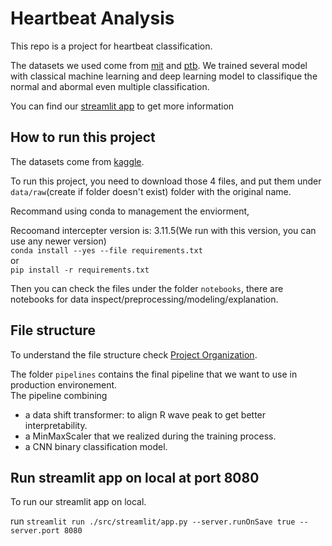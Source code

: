 # Heartbeat Analysis

This repo is a project for heartbeat classification.

The datasets we used come from [mit](https://www.physionet.org/physiobank/database/mitdb/) and [ptb](https://www.physionet.org/physiobank/database/ptbdb/).
We trained several model with classical machine learning and deep learning model to classifique the normal and abormal even multiple classification.

You can find our [streamlit app](https://heartbeat-analysis-ai.streamlit.app/) to get more information

## How to run this project

The datasets come from [kaggle](https://www.kaggle.com/datasets/shayanfazeli/heartbeat/data).

To run this project, you need to download those 4 files, and put them under `data/raw`(create if folder doesn't exist) folder with the original name.

Recommand using conda to management the enviorment,

Recoomand intercepter version is: 3.11.5(We run with this version, you can use any newer version)  
`conda install --yes --file requirements.txt`  
or  
`pip install -r requirements.txt`

Then you can check the files under the folder `notebooks`, there are notebooks for data inspect/preprocessing/modeling/explanation.

## File structure

To understand the file structure check [Project Organization](./organization.md).

The folder `pipelines` contains the final pipeline that we want to use in production environement.  
The pipeline combining

- a data shift transformer: to align R wave peak to get better interpretability.
- a MinMaxScaler that we realized during the training process.
- a CNN binary classification model.

## Run streamlit app on local at port 8080

To run our streamlit app on local.

run `streamlit run ./src/streamlit/app.py --server.runOnSave true --server.port 8080`
